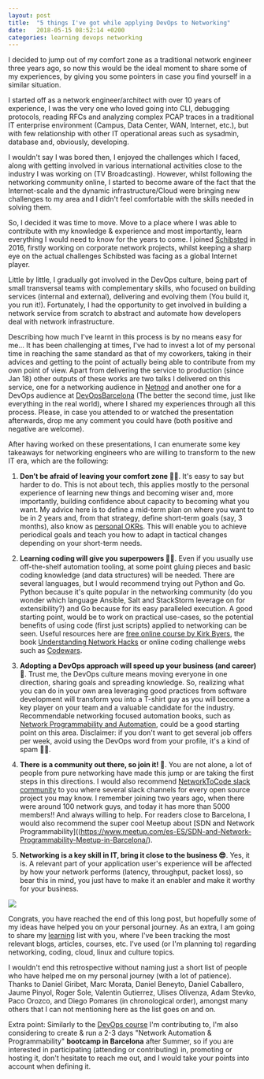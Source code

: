 ```yaml
---
layout: post
title:  "5 things I've got while applying DevOps to Networking"
date:   2018-05-15 08:52:14 +0200
categories: learning devops networking
---
```



I decided to jump out of my comfort zone as a traditional network engineer three years ago, so now this would be the ideal moment to share some of my experiences, by giving you some pointers in case you find yourself in a similar situation.

I started off as a network engineer/architect with over 10 years of experience, I was the very one who loved going into CLI, debugging protocols, reading RFCs and analyzing complex PCAP traces in a traditional IT enterprise environment (Campus, Data Center, WAN, Internet, etc.), but with few relationship with other IT operational areas such as sysadmin, database and, obviously, developing.

I wouldn't say I was bored then, I enjoyed the challenges which I faced, along with getting involved in various international activities close to the industry I was working on (TV Broadcasting). However, whilst following the networking community online, I started to become aware of the fact that the Internet-scale and the dynamic infrastructure/Cloud were bringing new challenges to my area and I didn't feel comfortable with the skills needed in solving them.

So, I decided it was time to move. Move to a place where I was able to contribute with my knowledge & experience and most importantly, learn everything I would need to know for the years to come. I joined [Schibsted](http://www.schibsted.com/) in 2016, firstly working on corporate network projects, whilst keeping a sharp eye on the actual challenges Schibsted was facing as a global Internet player.

Little by little, I gradually got involved in the DevOps culture, being part of small transversal teams with complementary skills, who focused on building services (internal and external), delivering and evolving them (You build it, you run it!). Fortunately, I had the opportunity to get involved in building a network service from scratch to abstract and automate how developers deal with network infrastructure. 

Describing how much I've learnt in this process is by no means easy for me... It has been challenging at times, I've had to invest a lot of my personal time in reaching the same standard as that of my coworkers, taking in their advices and getting to the point of actually being able to contribute from my own point of view. Apart from delivering the service to production (since Jan 18) other outputs of these works are two talks I delivered on this service, one for a networking audience in [Netnod](https://www.youtube.com/watch?v=TMKG8dww9Fc) and another one for a DevOps audience at [DevOpsBarcelona](https://chadell.github.io/slides/180410_devopsbarcelona/) (The better the second time, just like everything in the real world), where I shared my experiences through all this process. Please, in case you attended to or watched the presentation afterwards, drop me any comment you could have (both positive and negative are welcome).

After having worked on these presentations, I can enumerate some key takeaways for networking engineers who are willing to transform to the new IT era, which are the following:

1) **Don’t be afraid of leaving your comfort zone 💪🏻**. It's easy to say but harder to do. This is not about tech, this applies mostly to the personal experience of learning new things and becoming wiser and, more importantly, building confidence about capacity to becoming what you want. My advice here is to define a mid-term plan on where you want to be in 2 years and, from that strategy, define short-term goals (say, 3 months), also know as [personal OKRs](https://medium.com/@cwodtke/personal-okrs-three-years-later-7616e60574a4). This will enable you to achieve periodical goals and teach you how to adapt in tactical changes depending on your short-term needs.

2) **Learning coding will give you superpowers 🙇🏻**. Even if you usually use off-the-shelf automation tooling, at some point gluing pieces and basic coding knowledge (and data structures) will be needed. There are several languages, but I would recommend trying out Python and Go. Python because it's quite popular in the networking community (do you wonder which language Ansible, Salt and StackStorm leverage on for extensibility?) and Go because for its easy paralleled execution. A good starting point, would be to work on practical use-cases, so the potential benefits of using code (first just scripts) applied to networking can be seen. Useful resources here are [free online course by Kirk Byers](https://pynet.twb-tech.com/class-pyauto.html), the book [Understanding Network Hacks](http://www.springer.com/la/book/9783662444368) or online coding challenge webs such as [Codewars](https://www.codewars.com/).

3) **Adopting a DevOps approach will speed up your business (and career) 🚀**. Trust me, the DevOps culture means moving everyone in one direction, sharing goals and spreading knowledge. So, realizing what you can do in your own area leveraging good practices from software development will transform you into a T-shirt guy as you will become a key player on your team and a valuable candidate for the industry. Recommendable networking focused automation books, such as [Network Programmability and Automation](http://shop.oreilly.com/product/0636920042082.do), could be a good starting point on this area. Disclaimer: if you don't want to get several job offers per week, avoid using the DevOps word from your profile, it's a kind of spam 🤦‍♀️.

4) **There is a community out there, so join it! 👥**. You are not alone, a lot of people from pure networking have made this jump or are taking the first steps in this directions. I would also recommend [NetworkToCode slack community](http://slack.networktocode.com/) to you where several slack channels for every open source project you may know. I remember joining two years ago, when there were around 100 network guys, and today it has more than 5000 members!! And always willing to help. For readers close to Barcelona, I would also recommend the super cool Meetup about [SDN and Network Programmability]((https://www.meetup.com/es-ES/SDN-and-Network-Programmability-Meetup-in-Barcelona/).

5) **Networking is a key skill in IT, bring it close to the business 😎**. Yes, it is. A relevant part of your application user's experience will be affected by how your network performs (latency, throughput, packet loss), so bear this in mind, you just have to make it an enabler and make it worthy for your business.

![](https://docs.google.com/drawings/d/e/2PACX-1vQFUkYeKAIZQLiCoPZ1AgPFKgtsjE_U7wipI5dbHvJYXqn3Ef2pL_ggfiUU3gu0QKpHU4MZTqdzsNjr/pub?w=350&h=360)

Congrats, you have reached the end of this long post, but hopefully some of my ideas have helped you on your personal journey. As an extra, I am going to share my [learning](http://chadell.github.io/refs) list with you, where I've been tracking the most relevant blogs, articles, courses, etc. I've used (or I'm planning to) regarding networking, coding, cloud, linux and culture topics.

I wouldn't end this retrospective without naming just a short list of people who have helped me on my personal journey (with a lot of patience). Thanks to Daniel Giribet, Marc Morata, Daniel Beneyto, Daniel Caballero, Jaume Pinyol, Roger Sole, Valentin Gutierrez, Ulises Olivenza, Adam Stevko, Paco Orozco, and Diego Pomares (in chronological order), amongst many others that I can not mentioning here as the list goes on and on.

Extra point: Similarly to the [DevOps course](https://www.salleurl.edu/en/education/devops-management-course) I'm contributing to, I'm also considering to create & run a 2-3 days "Network Automation & Programmability" **bootcamp in Barcelona** after Summer, so if you are interested in participating (attending or contributing) in, promoting or hosting it, don't hesitate to reach me out, and I would take your points into account when defining it.

[jekyll-docs]: https://jekyllrb.com/docs/home
[jekyll-gh]:   https://github.com/jekyll/jekyll
[jekyll-talk]: https://talk.jekyllrb.com/
